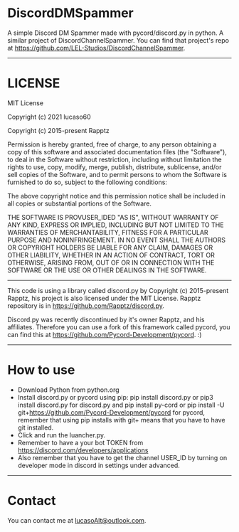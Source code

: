 
# DiscordDMSpammer
A simple Discord DM Spammer made with pycord/discord.py in python. A similar project of DiscordChannelSpammer. You can find that project's repo at https://github.com/LEL-Studios/DiscordChannelSpammer.
___

# LICENSE
MIT License

Copyright (c) 2021 lucaso60

Copyright (c) 2015-present Rapptz

Permission is hereby granted, free of charge, to any person obtaining a copy
of this software and associated documentation files (the "Software"), to deal
in the Software without restriction, including without limitation the rights
to use, copy, modify, merge, publish, distribute, sublicense, and/or sell
copies of the Software, and to permit persons to whom the Software is
furnished to do so, subject to the following conditions:

The above copyright notice and this permission notice shall be included in all
copies or substantial portions of the Software.

THE SOFTWARE IS PROVUSER_IDED "AS IS", WITHOUT WARRANTY OF ANY KIND, EXPRESS OR
IMPLIED, INCLUDING BUT NOT LIMITED TO THE WARRANTIES OF MERCHANTABILITY,
FITNESS FOR A PARTICULAR PURPOSE AND NONINFRINGEMENT. IN NO EVENT SHALL THE
AUTHORS OR COPYRIGHT HOLDERS BE LIABLE FOR ANY CLAIM, DAMAGES OR OTHER
LIABILITY, WHETHER IN AN ACTION OF CONTRACT, TORT OR OTHERWISE, ARISING FROM,
OUT OF OR IN CONNECTION WITH THE SOFTWARE OR THE USE OR OTHER DEALINGS IN THE
SOFTWARE.
_____

This code is using a library called discord.py by Copyright (c) 2015-present Rapptz, his project is also licensed under the MIT License. 
Rapptz repository is in https://github.com/Rapptz/discord.py.

Discord.py was recently discontinued by it's owner Rapptz, and his affiliates. Therefore you can use a fork of this framework called pycord, you can find this at https://github.com/Pycord-Development/pycord. :)
_______________

# How to use
- Download Python from python.org
- Install discord.py or pycord using pip: pip install discord.py or pip3 install discord.py for discord.py and pip install py-cord or pip install -U git+https://github.com/Pycord-Development/pycord for pycord, remember that using pip installs with git+ means that you have to have git installed.
- Click and run the luancher.py.
- Remember to have a your bot TOKEN from https://discord.com/developers/applications
- Also remember that you have to get the channel USER_ID by turning on developer mode in discord in settings under advanced.
----
# Contact
You can contact me at lucasoAlt@outlook.com.
